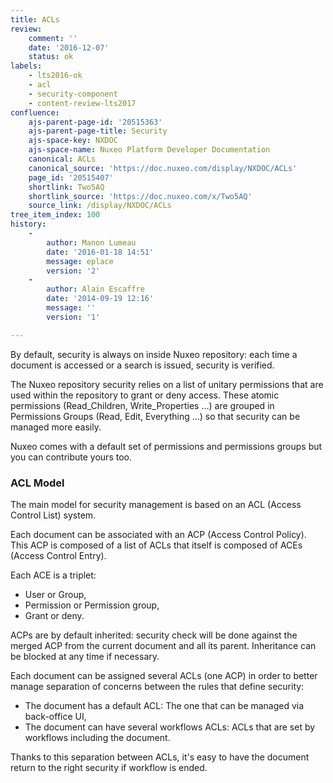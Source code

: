 ```yaml
---
title: ACLs
review:
    comment: ''
    date: '2016-12-07'
    status: ok
labels:
    - lts2016-ok
    - acl
    - security-component
    - content-review-lts2017
confluence:
    ajs-parent-page-id: '20515363'
    ajs-parent-page-title: Security
    ajs-space-key: NXDOC
    ajs-space-name: Nuxeo Platform Developer Documentation
    canonical: ACLs
    canonical_source: 'https://doc.nuxeo.com/display/NXDOC/ACLs'
    page_id: '20515407'
    shortlink: Two5AQ
    shortlink_source: 'https://doc.nuxeo.com/x/Two5AQ'
    source_link: /display/NXDOC/ACLs
tree_item_index: 100
history:
    - 
        author: Manon Lumeau
        date: '2016-01-18 14:51'
        message: eplace
        version: '2'
    - 
        author: Alain Escaffre
        date: '2014-09-19 12:16'
        message: ''
        version: '1'

---
```

By default, security is always on inside Nuxeo repository: each time a document is accessed or a search is issued, security is verified.

The Nuxeo repository security relies on a list of unitary permissions that are used within the repository to grant or deny access. These atomic permissions (Read_Children, Write_Properties ...) are grouped in Permissions Groups (Read, Edit, Everything ...) so that security can be managed more easily.

Nuxeo comes with a default set of permissions and permissions groups but you can contribute yours too.

### ACL Model

The main model for security management is based on an ACL (Access Control List) system.

Each document can be associated with an ACP (Access Control Policy). This ACP is composed of a list of ACLs that itself is composed of ACEs (Access Control Entry).

Each ACE is a triplet:

*   User or Group,
*   Permission or Permission group,
*   Grant or deny.

ACPs are by default inherited: security check will be done against the merged ACP from the current document and all its parent. Inheritance can be blocked at any time if necessary.

Each document can be assigned several ACLs (one ACP) in order to better manage separation of concerns between the rules that define security:

*   The document has a default ACL: The one that can be managed via back-office UI,
*   The document can have several workflows ACLs: ACLs that are set by workflows including the document.

Thanks to this separation between ACLs, it's easy to have the document return to the right security if workflow is ended.
